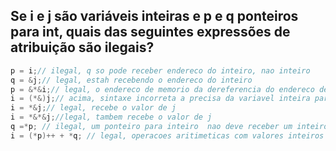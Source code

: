 ## Se i e j são variáveis inteiras e p e q ponteiros para int, quais das seguintes expressões de atribuição são ilegais?
```c
p = i;// ilegal, q so pode receber endereco do inteiro, nao inteiro
q = &j;// legal, estah recebendo o endereco do inteiro
p = &*&i;// legal, o endereco de memorio da dereferencia do endereco de i (*&i) = i
i = (*&)j;// acima, sintaxe incorreta a precisa da variavel inteira para resolver
i = *&j;// legal, recebe o valor de j
i = *&*&j;//legal, tambem recebe o valor de j
q =*p; // ilegal, um ponteiro para inteiro  nao deve receber um inteiro
i = (*p)++ + *q; // legal, operacoes aritimeticas com valores inteiros
```